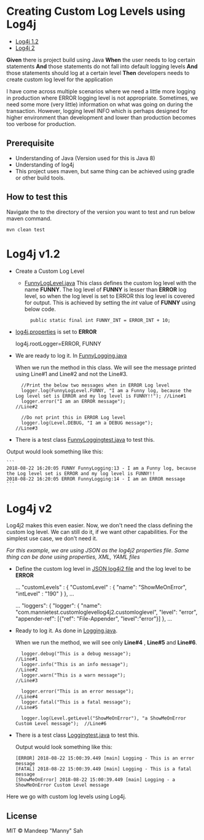 # Creating Custom Log Levels using Log4j
* [Log4j 1.2](#log4j-v1-2)
* [Log4j 2](#log4j-v2)

**Given** there is project build using Java
**When** the user needs to log certain statements
**And** those statements do not fall into default logging levels
**And** those statements should log at a certain level
**Then** developers needs to create custom log level for the application 


I have come across multiple scenarios where we need a little more logging in production where ERROR logging level is not appropriate. Sometimes, we need some more (very little) information on what was going on during the transaction. However, logging level INFO which is perhaps designed for higher environment than development and lower than production becomes too verbose for production.


## Prerequisite
* Understanding of Java (Version used for this is Java 8)
* Understanding of log4j
* This project uses maven, but same thing can be achieved using gradle or other build tools. 

## How to test this
Navigate the to the directory of the version you want to test and run below maven command. 

```
mvn clean test
```

# Log4j v1.2
* Create a Custom Log Level
    * [FunnyLogLevel.java](log4j12/src/main/java/com/mannietest/customloglevellog4j12/customloglevel/FunnyLogLevel.java)
      This class defines the custom log level with the name **FUNNY**. The log level of **FUNNY** is lesser than **ERROR** log level, so when the log level is set to ERROR this log level is covered for output. This is achieved by setting the *int* value of **FUNNY** using below code. 
    
      ```
        public static final int FUNNY_INT = ERROR_INT + 10;
      ```

* [log4j.properties](log4j12/src/main/resources/log4j.properties) is set to **ERROR**

	log4j.rootLogger=ERROR, FUNNY

 
* We are ready to log it. In [FunnyLogging.java](log4j12/src/main/java/com/mannietest/customloglevellog4j12/customloglevel/FunnyLogging.java)

  When we run the method in this class. We will see the message printed using Line#1 and Line#2 and not the Line#3.
  
        //Print the below two messages when in ERROR Log level
        logger.log(FunnyLogLevel.FUNNY, "I am a Funny log, because the Log level set is ERROR and my log level is FUNNY!!"); //Line#1
        logger.error("I am an ERROR message");                                                                               //Line#2
        
        //Do not print this in ERROR Log level
        logger.log(Level.DEBUG, "I am a DEBUG message");	                                                                 //Line#3

* There is a test class [FunnyLoggingtest.java](log4j12/src/test/java/com/mannietest/customloglevellog4j12/customloglevel/FunnyLoggingTest.java) to test this.

 
Output would look something like this:

	```
	2018-08-22 16:20:05 FUNNY FunnyLogging:13 - I am a Funny log, because the Log level set is ERROR and my log level is FUNNY!!
	2018-08-22 16:20:05 ERROR FunnyLogging:14 - I am an ERROR message
	```
  
# Log4j v2
Log4j2 makes this even easier. Now, we don't need the class defining the custom log level. We can still do it, if we want other capabilities. For the simplest use case, we don't need it.

*For this example, we are using JSON as the log4j2 properties file. Same thing can be done using properties, XML, YAML files*

* Define the custom log level in [JSON log4j2 file](log4j2/src/test/resources/log4j2.json) and the log level to be **ERROR**

    ...
    "customLevels" : {
      "CustomLevel" : {
        "name": "ShowMeOnError",
        "intLevel" : "190"
      }
    },
    ...

    ...
    "loggers": {
      "logger": {
        "name": "com.mannietest.customloglevellog4j2.customloglevel",
        "level": "error",
        "appender-ref": [{"ref": "File-Appender", "level":"error"}]
      },
    ...

* Ready to log it. As done in [Logging.java](log4j2/src/main/java/com/mannietest/customloglevellog4j2/customloglevel/Logging.java).
  
  When we run the method, we will see only **Line#4** , **Line#5** and **Line#6**.
  
        logger.debug("This is a debug message");                                              //Line#1
        logger.info("This is an info message");                                               //Line#2
        logger.warn("This is a warn message");                                                //Line#3
        
        logger.error("This is an error message");                                             //Line#4
        logger.fatal("This is a fatal message");                                              //Line#5
        
        logger.log(Level.getLevel("ShowMeOnError"), "a ShowMeOnError Custom Level message");  //Line#6  

* There is a test class [Loggingtest.java](log4j2/src/test/java/com/mannietest/customloglevellog4j2/customloglevel/LoggingTest.java) to test this.

   Output would look something like this:
    
	```
	[ERROR] 2018-08-22 15:00:39.449 [main] Logging - This is an error message
	[FATAL] 2018-08-22 15:00:39.449 [main] Logging - This is a fatal message
	[ShowMeOnError] 2018-08-22 15:00:39.449 [main] Logging - a ShowMeOnError Custom Level message
	```

Here we go with custom log levels using Log4j.

## License

MIT © Mandeep "Manny" Sah 
